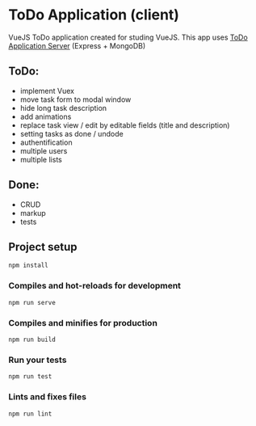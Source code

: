 # ToDo Application (client)

VueJS ToDo application created for studing VueJS.
This app uses [ToDo Application Server](https://github.com/ArtemGrachov/todo-node) (Express + MongoDB)

## ToDo:
* implement Vuex
* move task form to modal window
* hide long task description
* add animations
* replace task view / edit by editable fields (title and description)
* setting tasks as done / undode
* authentification
* multiple users
* multiple lists

## Done:
* CRUD
* markup
* tests

## Project setup
```
npm install
```

### Compiles and hot-reloads for development
```
npm run serve
```

### Compiles and minifies for production
```
npm run build
```

### Run your tests
```
npm run test
```

### Lints and fixes files
```
npm run lint
```

